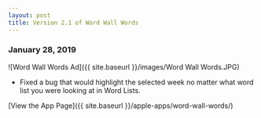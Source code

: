 ```yaml
---
layout: post
title: Version 2.1 of Word Wall Words
---
```


### January 28, 2019

![Word Wall Words Ad]({{ site.baseurl }}/images/Word Wall Words.JPG)

- Fixed a bug that would highlight the selected week no matter what word list you were looking at in Word Lists.

[View the App Page]({{ site.baseurl }}/apple-apps/word-wall-words/)
